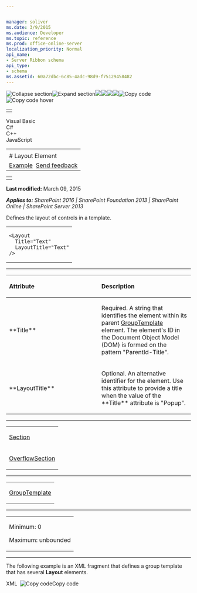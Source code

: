 ```yaml
---


manager: soliver
ms.date: 3/9/2015
ms.audience: Developer
ms.topic: reference
ms.prod: office-online-server
localization_priority: Normal
api_name:
- Server Ribbon schema
api_type:
- schema
ms.assetid: 60a72dbc-6c85-4adc-98d9-f75129458482
---
```


![Collapse
section](../icons/collapse_all.gif "Collapse section")![Expand
section](../icons/expand_all.gif "Expand section")![](../icons/collapse_all.gif)![](../icons/expand_all.gif)![](../icons/dropdown.gif)![](../icons/dropdownHover.gif)![Copy
code](../icons/copycode.gif "Copy code")![Copy code
hover](../icons/copycodeHighlight.gif "Copy code hover")
<table>
<tbody>
<tr class="odd">
<td align="left"></td>
</tr>
</tbody>
</table>

Visual Basic  
C\#  
C++  
JavaScript  

<table>
<tbody>
<tr class="odd">
<td align="left"><span id="runningHeaderText"></span></td>
</tr>
<tr class="even">
<td align="left"># Layout Element</td>
</tr>
<tr class="odd">
<td align="left"><a href="#exampleToggle">Example</a>  <span id="headfeedbackarea" class="feedbackhead"><a href="javascript:SubmitFeedback(&#39;docthis@Microsoft.com&#39;,&#39;&#39;,&#39;&#39;,&#39;&#39;,&#39;1.0.18082.1225&#39;,&#39;%0\dThank%20you%20for%20your%20feedback.%20The%20developer%20writing%20teams%20use%20your%20feedback%20to%20improve%20documentation.%20While%20we%20are%20reviewing%20your%20feedback,%20we%20may%20send%20you%20e-mail%20to%20ask%20for%20clarification%20or%20feedback%20on%20a%20solution.%20We%20do%20not%20use%20your%20e-mail%20address%20for%20any%20other%20purpose%20and%20we%20delete%20it%20after%20we%20finish%20our%20review.%0\AFor%20further%20information%20about%20the%20privacy%20policies%20of%20Microsoft,%20please%20see%20http://privacy.microsoft.com/en-us/default.aspx.%0\A%0\d&#39;,&#39;Customer%20feedback&#39;);">Send feedback</a></span></td>
</tr>
</tbody>
</table>

<table>
<colgroup>
<col width="100%" />
</colgroup>
<tbody>
<tr class="odd">
<td align="left"></td>
</tr>
</tbody>
</table>

**Last modified:** March 09, 2015

***Applies to:** SharePoint 2016 | SharePoint Foundation 2013 |
SharePoint Online | SharePoint Server 2013*

Defines the layout of controls in a template.

<span codelanguage="other"></span>
<table>
<colgroup>
<col width="100%" />
</colgroup>
<tbody>
<tr class="odd">
<td align="left"><pre><code>&lt;Layout
  Title=&quot;Text&quot;
  LayoutTitle=&quot;Text&quot;
/&gt;</code></pre></td>
</tr>
</tbody>
</table>


-----------------------------------------------------------------------------------------------------------------------------------------------------------------------------------------------

<table>
<colgroup>
<col width="50%" />
<col width="50%" />
</colgroup>
<thead>
<tr class="header">
<th align="left"><p>Attribute</p></th>
<th align="left"><p>Description</p></th>
</tr>
</thead>
<tbody>
<tr class="odd">
<td align="left"><p>**Title**</p></td>
<td align="left"><p>Required. A string that identifies the element within its parent <a href="grouptemplate-element.htm">GroupTemplate</a> element. The element's ID in the Document Object Model (DOM) is formed on the pattern &quot;ParentId-Title&quot;.</p></td>
</tr>
<tr class="even">
<td align="left"><p>**LayoutTitle**</p></td>
<td align="left"><p>Optional. An alternative identifier for the element. Use this attribute to provide a title when the value of the **Title** attribute is &quot;Popup&quot;.</p></td>
</tr>
</tbody>
</table>


---------------------------------------------------------------------------------------------------------------------------------------------------------------------------------------------------

<table>
<colgroup>
<col width="100%" />
</colgroup>
<tbody>
<tr class="odd">
<td align="left"><p><a href="section-element.htm">Section</a></p></td>
</tr>
<tr class="even">
<td align="left"><p><a href="overflowsection-element.htm">OverflowSection</a></p></td>
</tr>
</tbody>
</table>


----------------------------------------------------------------------------------------------------------------------------------------------------------------------------------------------------

<table>
<colgroup>
<col width="100%" />
</colgroup>
<tbody>
<tr class="odd">
<td align="left"><p><a href="grouptemplate-element.htm">GroupTemplate</a></p></td>
</tr>
</tbody>
</table>


------------------------------------------------------------------------------------------------------------------------------------------------------------------------------------------------

<table>
<colgroup>
<col width="100%" />
</colgroup>
<tbody>
<tr class="odd">
<td align="left"><p>Minimum: 0</p>
<p>Maximum: unbounded</p></td>
</tr>
</tbody>
</table>


------------------------------------------------------------------------------------------------------------------------------------------------------------------------------------------

The following example is an XML fragment that defines a group template
that has several **Layout** elements.

<span codelanguage="xmlLang"></span>
XML 
<span class="copyCode" onclick="CopyCode(this)"
onkeypress="CopyCode_CheckKey(this, event)"
onmouseover="ChangeCopyCodeIcon(this)"
onmouseout="ChangeCopyCodeIcon(this)" tabindex="0">![Copy
code](../icons/copycode.gif "Copy code")Copy code</span>
    <GroupTemplate Id="Ribbon.Templates.FontGroup">
      <Layout Title="Large">
        <Section Type="TwoRow" Alignment="Middle">
          <Row>
            <ControlRef TemplateAlias="font" DisplayMode="Medium" />
            <ControlRef TemplateAlias="fontsize" DisplayMode="Medium" />
          </Row>
          <Row>
            <Strip>
              <ControlRef TemplateAlias="bold" DisplayMode="Small" />
              <ControlRef TemplateAlias="italics" DisplayMode="Small" />
              <ControlRef TemplateAlias="underline" DisplayMode="Small" />
              <ControlRef TemplateAlias="strikethrough" DisplayMode="Small" />
              <ControlRef TemplateAlias="subscript" DisplayMode="Small" />
              <ControlRef TemplateAlias="superscript" DisplayMode="Small" />
            </Strip>
            <Strip>
              <ControlRef TemplateAlias="backgroundcolor" DisplayMode="Small" />
              <ControlRef TemplateAlias="fontcolor" DisplayMode="Small" />
            </Strip>
            <Strip>
              <ControlRef TemplateAlias="clearformat" DisplayMode="Small" />
            </Strip>
          </Row>
        </Section>
        <OverflowSection Type="OneRow" TemplateAlias="o1" DisplayMode="Large"/>
      </Layout>
      <Layout Title="Medium">
        <Section Type="ThreeRow">
          <Row>
            <ControlRef TemplateAlias="font" DisplayMode="Medium" />
            <ControlRef TemplateAlias="fontsize" DisplayMode="Medium" />
          </Row>
          <Row>
            <Strip>
              <ControlRef TemplateAlias="bold" DisplayMode="Small" />
              <ControlRef TemplateAlias="italics" DisplayMode="Small" />
              <ControlRef TemplateAlias="underline" DisplayMode="Small" />
              <ControlRef TemplateAlias="strikethrough" DisplayMode="Small" />
              <ControlRef TemplateAlias="subscript" DisplayMode="Small" />
              <ControlRef TemplateAlias="superscript" DisplayMode="Small" />
            </Strip>
          </Row>
          <Row>
            <Strip>
              <ControlRef TemplateAlias="backgroundcolor" DisplayMode="Small" />
              <ControlRef TemplateAlias="fontcolor" DisplayMode="Small" />
            </Strip>
            <Strip>
              <ControlRef TemplateAlias="clearformat" DisplayMode="Small" />
            </Strip>
          </Row>
        </Section>
        <OverflowSection Type="ThreeRow" TemplateAlias="o1" DisplayMode="Medium"/>
      </Layout>
      <Layout Title="Popup" LayoutTitle="Large" />
    </GroupTemplate>








